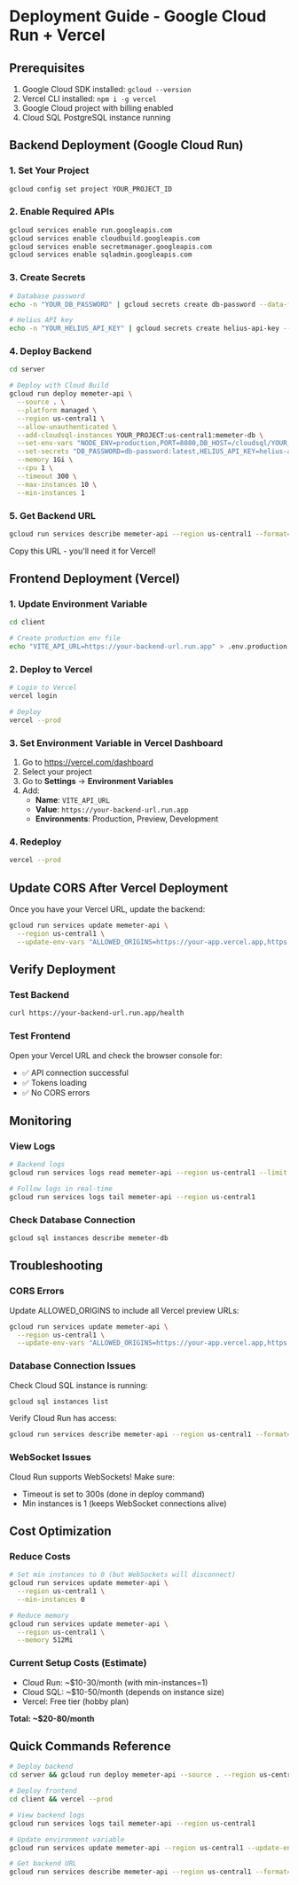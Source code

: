 # Deployment Guide - Google Cloud Run + Vercel

## Prerequisites

1. Google Cloud SDK installed: `gcloud --version`
2. Vercel CLI installed: `npm i -g vercel`
3. Google Cloud project with billing enabled
4. Cloud SQL PostgreSQL instance running

## Backend Deployment (Google Cloud Run)

### 1. Set Your Project

```bash
gcloud config set project YOUR_PROJECT_ID
```

### 2. Enable Required APIs

```bash
gcloud services enable run.googleapis.com
gcloud services enable cloudbuild.googleapis.com
gcloud services enable secretmanager.googleapis.com
gcloud services enable sqladmin.googleapis.com
```

### 3. Create Secrets

```bash
# Database password
echo -n "YOUR_DB_PASSWORD" | gcloud secrets create db-password --data-file=-

# Helius API key
echo -n "YOUR_HELIUS_API_KEY" | gcloud secrets create helius-api-key --data-file=-
```

### 4. Deploy Backend

```bash
cd server

# Deploy with Cloud Build
gcloud run deploy memeter-api \
  --source . \
  --platform managed \
  --region us-central1 \
  --allow-unauthenticated \
  --add-cloudsql-instances YOUR_PROJECT:us-central1:memeter-db \
  --set-env-vars "NODE_ENV=production,PORT=8080,DB_HOST=/cloudsql/YOUR_PROJECT:us-central1:memeter-db,DB_PORT=5432,DB_USER=postgres,DB_NAME=memeter,PUMPPORTAL_WS_URL=wss://pumpportal.fun/api/data,PUMPAPI_WS_URL=wss://stream.pumpapi.io/,ALLOWED_ORIGINS=https://your-app.vercel.app" \
  --set-secrets "DB_PASSWORD=db-password:latest,HELIUS_API_KEY=helius-api-key:latest" \
  --memory 1Gi \
  --cpu 1 \
  --timeout 300 \
  --max-instances 10 \
  --min-instances 1
```

### 5. Get Backend URL

```bash
gcloud run services describe memeter-api --region us-central1 --format='value(status.url)'
```

Copy this URL - you'll need it for Vercel!

## Frontend Deployment (Vercel)

### 1. Update Environment Variable

```bash
cd client

# Create production env file
echo "VITE_API_URL=https://your-backend-url.run.app" > .env.production
```

### 2. Deploy to Vercel

```bash
# Login to Vercel
vercel login

# Deploy
vercel --prod
```

### 3. Set Environment Variable in Vercel Dashboard

1. Go to https://vercel.com/dashboard
2. Select your project
3. Go to **Settings** → **Environment Variables**
4. Add:
   - **Name**: `VITE_API_URL`
   - **Value**: `https://your-backend-url.run.app`
   - **Environments**: Production, Preview, Development

### 4. Redeploy

```bash
vercel --prod
```

## Update CORS After Vercel Deployment

Once you have your Vercel URL, update the backend:

```bash
gcloud run services update memeter-api \
  --region us-central1 \
  --update-env-vars "ALLOWED_ORIGINS=https://your-app.vercel.app,https://your-app-git-main.vercel.app"
```

## Verify Deployment

### Test Backend

```bash
curl https://your-backend-url.run.app/health
```

### Test Frontend

Open your Vercel URL and check the browser console for:
- ✅ API connection successful
- ✅ Tokens loading
- ✅ No CORS errors

## Monitoring

### View Logs

```bash
# Backend logs
gcloud run services logs read memeter-api --region us-central1 --limit 50

# Follow logs in real-time
gcloud run services logs tail memeter-api --region us-central1
```

### Check Database Connection

```bash
gcloud sql instances describe memeter-db
```

## Troubleshooting

### CORS Errors

Update ALLOWED_ORIGINS to include all Vercel preview URLs:

```bash
gcloud run services update memeter-api \
  --region us-central1 \
  --update-env-vars "ALLOWED_ORIGINS=https://your-app.vercel.app,https://*.vercel.app"
```

### Database Connection Issues

Check Cloud SQL instance is running:

```bash
gcloud sql instances list
```

Verify Cloud Run has access:

```bash
gcloud run services describe memeter-api --region us-central1 --format='value(spec.template.metadata.annotations)'
```

### WebSocket Issues

Cloud Run supports WebSockets! Make sure:
- Timeout is set to 300s (done in deploy command)
- Min instances is 1 (keeps WebSocket connections alive)

## Cost Optimization

### Reduce Costs

```bash
# Set min instances to 0 (but WebSockets will disconnect)
gcloud run services update memeter-api \
  --region us-central1 \
  --min-instances 0

# Reduce memory
gcloud run services update memeter-api \
  --region us-central1 \
  --memory 512Mi
```

### Current Setup Costs (Estimate)

- Cloud Run: ~$10-30/month (with min-instances=1)
- Cloud SQL: ~$10-50/month (depends on instance size)
- Vercel: Free tier (hobby plan)

**Total: ~$20-80/month**

## Quick Commands Reference

```bash
# Deploy backend
cd server && gcloud run deploy memeter-api --source . --region us-central1

# Deploy frontend
cd client && vercel --prod

# View backend logs
gcloud run services logs tail memeter-api --region us-central1

# Update environment variable
gcloud run services update memeter-api --region us-central1 --update-env-vars "KEY=VALUE"

# Get backend URL
gcloud run services describe memeter-api --region us-central1 --format='value(status.url)'
```
